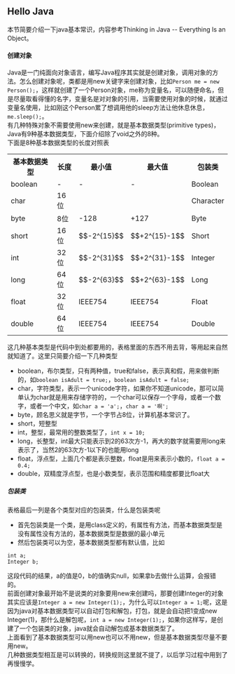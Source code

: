 ## Hello Java
本节简要介绍一下java基本常识，内容参考Thinking in Java -- Everything Is an Object。   
#### 创建对象
Java是一门纯面向对象语言，编写Java程序其实就是创建对象，调用对象的方法。怎么创建对象呢，类都是用new关键字来创建对象，比如`Person me = new Person();`，这样就创建了一个Person对象，me称为变量名，可以随便命名，但是尽量取看得懂的名字，变量名是对对象的引用，当需要使用对象的时候，就通过变量名使用，比如刚这个Person累了想调用他的sleep方法让他休息休息，`me.sleep();`。   
有几种特殊对象不需要使用new来创建，就是基本数据类型(primitive types)，Java有9种基本数据类型，下面介绍除了void之外的8种。   
下面是8种基本数据类型的长度对照表   
<table>
	<tr><th>基本数据类型	</th><th>长度	</th><th>最小值</th><th>最大值</th><th>包装类</th></tr>
	<tr><td>boolean	</td><td>-		</td><td>-           </td><td>-             </td><td>Boolean   </td></tr>
	<tr><td>char	</td><td>16位	</td><td>	         </td><td>              </td><td>Character </td></tr>
	<tr><td>byte	</td><td>8位	</td><td>-128        </td><td>+127          </td><td>Byte      </td></tr>
	<tr><td>short	</td><td>16位	</td><td>$$-2^{15}$$ </td><td>$$+2^{15}-1$$ </td><td>Short     </td></tr>
	<tr><td>int		</td><td>32位	</td><td>$$-2^{31}$$ </td><td>$$+2^{31}-1$$ </td><td>Integer   </td></tr>
	<tr><td>long	</td><td>64位	</td><td>$$-2^{63}$$ </td><td>$$+2^{63}-1$$ </td><td>Long      </td></tr>
	<tr><td>float	</td><td>32位	</td><td>IEEE754     </td><td>IEEE754       </td><td>Float     </td></tr>
	<tr><td>double	</td><td>64位	</td><td>IEEE754     </td><td>IEEE754       </td><td>Double    </td></tr>
</table>
这几种基本类型是代码中到处都要用的，表格里面的东西不用去背，等用起来自然就知道了。这里只简要介绍一下几种类型

- boolean，布尔类型，只有两种值，true和false，表示真和假，用来做判断的，如`boolean isAdult = true;`，`boolean isAdult = false;`
- char，字符类型，表示一个unicode字符，如果你不知道unicode，那可以简单认为char就是用来存储字符的，一个char可以保存一个字母，或者一个数字，或者一个中文，如`char a = 'a';`，`char a = '啊';`
- byte，顾名思义就是字节，一个字节占8位，计算机基本常识了。
- short，短整型
- int，整型，最常用的整数类型了，`int x = 10;`
- long，长整型，int最大只能表示到2的63次方-1，再大的数字就需要用long来表示了，当然2的63次方-1以下的也能用long
- float，浮点型，上面几个都是表示整数，float是用来表示小数的，`float a = 0.4;`
- double，双精度浮点型，也是小数类型，表示范围和精度都要比float大   
##### 包装类
表格最后一列是各个类型对应的包装类，什么是包装类呢   

- 首先包装类是一个类，是用class定义的，有属性有方法，而基本数据类型是没有属性没有方法的，基本数据类型是数据的最小单元   
- 然后包装类可以为空，基本数据类型都有默认值，比如

```
int a;
Integer b;
```
这段代码的结果，a的值是0，b的值确实null，如果拿b去做什么运算，会报错的。   
前面创建对象最开始不是说类的对象要用new来创建吗，那要创建Integer的对象其实应该是`Integer a = new Integer(1);`，为什么可以`Integer a = 1;`呢，这是因为java对基本数据类型可以自动打包和解包，打包，就是会自动把1变成new Integer(1)，那什么是解包呢，`int a = new Integer(1);`，如果你这样写，是创建了一个包装类的对象，java就会自动解包成基本数据类型了。   
上面看到了基本数据类型可以用new也可以不用new，但是基本数据类型尽量不要用new。   
几种数据类型相互是可以转换的，转换规则这里就不提了，以后学习过程中用到了再慢慢学。
